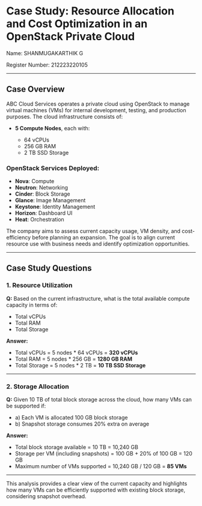# Case Study: Resource Allocation and Cost Optimization in an OpenStack Private Cloud

Name: SHANMUGAKARTHIK G

Register Number: 212223220105

---

## Case Overview

ABC Cloud Services operates a private cloud using OpenStack to manage virtual machines (VMs) for internal development, testing, and production purposes. The cloud infrastructure consists of:

* **5 Compute Nodes**, each with:

  * 64 vCPUs
  * 256 GB RAM
  * 2 TB SSD Storage

### OpenStack Services Deployed:

* **Nova**: Compute
* **Neutron**: Networking
* **Cinder**: Block Storage
* **Glance**: Image Management
* **Keystone**: Identity Management
* **Horizon**: Dashboard UI
* **Heat**: Orchestration

The company aims to assess current capacity usage, VM density, and cost-efficiency before planning an expansion. The goal is to align current resource use with business needs and identify optimization opportunities.

---

## Case Study Questions

### 1. Resource Utilization

**Q:** Based on the current infrastructure, what is the total available compute capacity in terms of:

* Total vCPUs
* Total RAM
* Total Storage

**Answer:**

* Total vCPUs = 5 nodes \* 64 vCPUs = **320 vCPUs**
* Total RAM = 5 nodes \* 256 GB = **1280 GB RAM**
* Total Storage = 5 nodes \* 2 TB = **10 TB SSD Storage**

---

### 2. Storage Allocation

**Q:** Given 10 TB of total block storage across the cloud, how many VMs can be supported if:

* a) Each VM is allocated 100 GB block storage
* b) Snapshot storage consumes 20% extra on average

**Answer:**

* Total block storage available = 10 TB = 10,240 GB
* Storage per VM (including snapshots) = 100 GB + 20% of 100 GB = 120 GB
* Maximum number of VMs supported = 10,240 GB / 120 GB = **85 VMs**

---

This analysis provides a clear view of the current capacity and highlights how many VMs can be efficiently supported with existing block storage, considering snapshot overhead.
